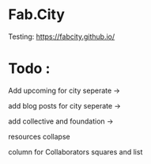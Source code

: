 # Fab.City

Testing: <https://fabcity.github.io/>


# Todo :

Add upcoming for city seperate ->

add blog posts for city seperate ->

add collective and foundation ->

resources collapse

column for Collaborators squares and list

